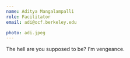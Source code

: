 ```yaml
---
name: Aditya Mangalampalli
role: Facilitator
email: adi@ocf.berkeley.edu

photo: adi.jpeg
---
```


The hell are you supposed to be? I'm vengeance.

